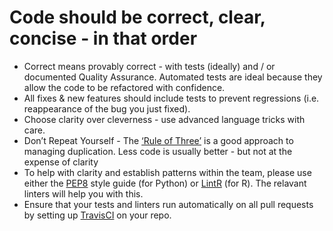 # Code should be correct, clear, concise - in that order
* Correct means provably correct - with tests (ideally) and / or documented Quality Assurance.  Automated tests are ideal because they allow the code to be refactored with confidence.
* All fixes & new features should include tests to prevent regressions (i.e. reappearance of the bug you just fixed).
* Choose clarity over cleverness - use advanced language tricks with care.
* Don’t Repeat Yourself - The [‘Rule of Three’](https://en.wikipedia.org/wiki/Rule_of_three_(computer_programming)) is a good approach to managing duplication. Less code is usually better - but not at the expense of clarity
* To help with clarity and establish patterns within the team, please use either the [PEP8](https://pypi.python.org/pypi/pep8) style guide (for Python) or [LintR](https://github.com/jimhester/lintr) (for R).  The relavant linters will help you with this.
* Ensure that your tests and linters run automatically on all pull requests by setting up [TravisCI](https://travis-ci.org/) on your repo.
